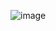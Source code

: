 ![image](https://user-images.githubusercontent.com/86042155/152485052-64c54bf0-ee17-4d11-a416-a659c4bf8e88.png)
